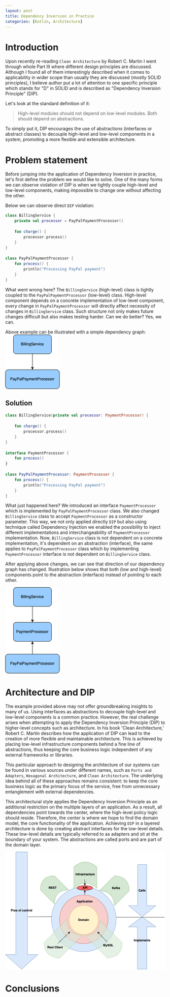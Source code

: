 ```yaml
---
layout: post
title: Dependency Inversion in Practice
categories: [Kotlin, Architecture]
---
```


# Introduction
Upon recently re-reading `Clean Architecture` by Robert C. Martin I went through whole Part III where different
design principles are discussed. Although I found all of them interestingly described when it comes to applicability
in wider scope than usually they are discussed (mostly SOLID principles), I believe author put a lot of attention to
one specific principle which stands for "D" in SOLID and is described as "Dependency Inversion Principle" (DIP).

Let's look at the standard definition of it:
> High-level modules should not depend on low-level modules. Both should depend on abstractions.

To simply put it, DIP encourages the use of abstractions (interfaces or abstract classes) to decouple high-level
and low-level components in a system, promoting a more flexible and extensible architecture.

# Problem statement
Before jumping into the application of Dependency Inversion in practice, let's first define the problem we would like
to solve. One of the many forms we can observe violation of DIP is when we tightly couple high-level and low-level
components, making impossible to change one without affecting the other.

Below we can observe direct `DIP` violation:

```kotlin
class BillingService {
    private val processor = PayPalPaymentProcessor()

    fun charge() {
        processor.process()
    }
}

class PayPalPaymentProcessor {
    fun process() {
        println("Processing PayPal payment")
    }
}
```

What went wrong here? The `BillingService` (high-level) class is tightly coupled to the `PayPalPaymentProcessor`
(low-level) class. High-level component depends on a concrete implementation of low-level component, every change
in `PayPalPaymentProcessor` will directly affect necessity of changes in `BillingService` class. Such structure 
not only makes future changes difficult but also makes testing harder. Can we do better? Yes, we can.

Above example can be illustrated with a simple dependency graph:
![Before refactoring](../assets/dip/dip-before-refactoring.png "DIP violation")


## Solution

```kotlin
class BillingService(private val processor: PaymentProcessor) {
    
    fun charge() {
        processor.process()
    }
}

interface PaymentProcessor {
    fun process()
}

class PayPalPaymentProcessor: PaymentProcessor {
    fun process() {
        println("Processing PayPal payment")
    }
}
```

What just happened here? We introduced an interface `PaymentProcessor` which is implemented by `PayPalPaymentProcessor` 
class. We also changed `BillingService` class to accept `PaymentProcessor` as a constructor parameter. This way,
we not only applied directly `DIP` but also using technique called Dependency Injection we enabled the possibility to
inject different implementations and interchangeability of `PaymentProcessor` implementation. Now, `BillingService`
class is not dependent on a concrete implementation, it's dependent on an abstraction (interface), the same applies
to `PayPalPaymentProcessor` class which by implementing `PaymentProcessor` interface is not dependent
on `BillingService` class.

After applying above changes, we can see that direction of our dependency graph has changed. Illustration below shows
that both (low and high-level) components point to the abstraction (interface) instead of pointing to each other.

![After refactoring](../assets/dip/dip-after-refactoring.png "Dependency graph after refactoring")

# Architecture and DIP

The example provided above may not offer groundbreaking insights to many of us. Using interfaces as abstractions
to decouple high-level and low-level components is a common practice. However, the real challenge arises when
attempting to apply the Dependency Inversion Principle (DIP) to higher-level concepts such as architecture.
In his book 'Clean Architecture,' Robert C. Martin describes how the application of DIP can lead to the creation
of more flexible and maintainable architecture. This is achieved by placing low-level infrastructure components
behind a fine line of abstractions, thus keeping the core business logic independent of any external frameworks
or libraries.

This particular approach to designing the architecture of our systems can be found in various sources under different
names, such as `Ports and Adapters`, `Hexagonal Architecture`, and `Clean Architecture`. The underlying idea behind
all of these approaches remains consistent: to keep the core business logic as the primary focus of the service,
free from unnecessary entanglement with external dependencies.

This architectural style applies the Dependency Inversion Principle as an additional restriction on the
multiple layers of an application. As a result, all dependencies point towards the center, where the high-level
policy logic should reside. Therefore, the center is where we hope to find the domain model, the core functionality
of the application. Achieving `DIP` in a layered architecture is done by creating abstract interfaces for the low-level
details. These low-level details are typically referred to as adapters and sit at the boundary of your system.
The abstractions are called ports and are part of the domain layer.

![Hexagon](../assets/dip/dip-hexagon.png "Hexagonal Architecture")

# Conclusions